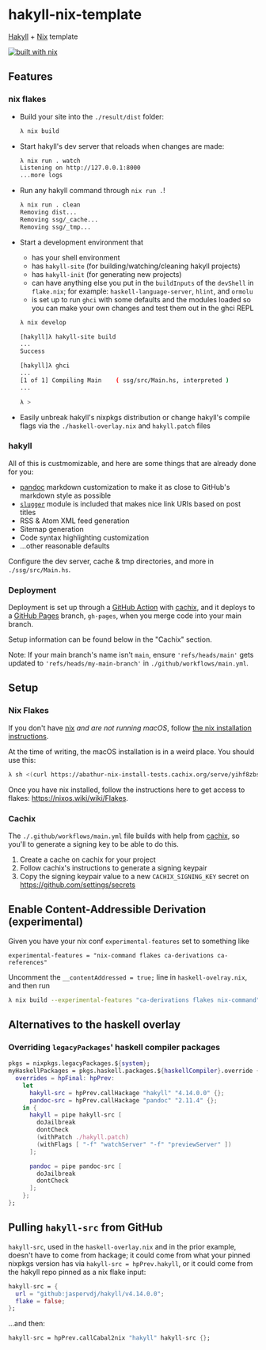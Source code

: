 # hakyll-nix-template

[Hakyll](https://jaspervdj.be/hakyll/) + [Nix](https://nixos.org) template

[![built with nix](https://builtwithnix.org/badge.svg)](https://builtwithnix.org)

## Features

### nix flakes

* Build your site into the `./result/dist` folder:
  ```sh
  λ nix build
  ```
* Start hakyll's dev server that reloads when changes are made:
  ```sh
  λ nix run . watch
  Listening on http://127.0.0.1:8000
  ...more logs
  ```
* Run any hakyll command through `nix run .`!
  ```sh
  λ nix run . clean
  Removing dist...
  Removing ssg/_cache...
  Removing ssg/_tmp...
  ```
* Start a development environment that
  * has your shell environment
  * has `hakyll-site` (for building/watching/cleaning hakyll projects)
  * has `hakyll-init` (for generating new projects)
  * can have anything else you put in the `buildInputs` of the `devShell` in
    `flake.nix`; for example: `haskell-language-server`, `hlint`, and `ormolu`
  * is set up to run `ghci` with some defaults and the modules loaded so you can
    make your own changes and test them out in the ghci REPL

  ```sh
  λ nix develop

  [hakyll]λ hakyll-site build
  ...
  Success

  [hakyll]λ ghci
  ...
  [1 of 1] Compiling Main    ( ssg/src/Main.hs, interpreted )
  ...
  
  λ >
  ```
* Easily unbreak hakyll's nixpkgs distribution or change hakyll's compile flags
via the `./haskell-overlay.nix` and `hakyll.patch` files

### hakyll

All of this is custmomizable, and here are some things that are already done for
you:

* [pandoc](https://github.com/jgm/pandoc/) markdown customization to make it as
  close to GitHub's markdown style as possible
* [`slugger`](https://hackage.haskell.org/package/slugger) module is included that makes nice link URIs based on post titles
* RSS & Atom XML feed generation
* Sitemap generation
* Code syntax highlighting customization
* ...other reasonable defaults

Configure the dev server, cache & tmp directories, and more in
`./ssg/src/Main.hs`.

### Deployment

Deployment is set up through a [GitHub
Action](https://github.com/features/actions) with [cachix](https://cachix.org),
and it deploys to a [GitHub Pages](https://pages.github.com/) branch,
`gh-pages`, when you merge code into your main branch.

Setup information can be found below in the "Cachix" section.

Note: If your main branch's name isn't `main`, ensure `'refs/heads/main'` gets
updated to `'refs/heads/my-main-branch'` in `./github/workflows/main.yml`.

## Setup

### Nix Flakes

If you don't have [nix](https://nixos.org) _and are not running macOS_, follow
[the nix installation instructions](https://nixos.org/download.html).

At the time of writing, the macOS installation is in a weird place. You should
use this:

```sh
λ sh <(curl https://abathur-nix-install-tests.cachix.org/serve/yihf8zbs0jwph2rs9qfh80dnilijxdi2/install) --tarball-url-prefix https://abathur-nix-install-tests.cachix.org/serve
```

Once you have nix installed, follow the instructions here to get access to
flakes: https://nixos.wiki/wiki/Flakes.

### Cachix

The `./.github/workflows/main.yml` file builds with help from
[cachix](https://app.cachix.org), so you'll to generate a signing key to be able
to do this.

1. Create a cache on cachix for your project
1. Follow cachix's instructions to generate a signing keypair
1. Copy the signing keypair value to a new `CACHIX_SIGNING_KEY` secret on
   https://github.com/settings/secrets

## Enable Content-Addressible Derivation (experimental)

Given you have your nix conf `experimental-features` set to something like

```
experimental-features = "nix-command flakes ca-derivations ca-references"
```

Uncomment the `__contentAddressed = true;` line in `haskell-ovelray.nix`, and
then run

```sh
λ nix build --experimental-features "ca-derivations flakes nix-command"
```

## Alternatives to the haskell overlay

### Overriding `legacyPackages`' haskell compiler packages

```nix
pkgs = nixpkgs.legacyPackages.${system};
myHaskellPackages = pkgs.haskell.packages.${haskellCompiler}.override {
  overrides = hpFinal: hpPrev:
    let
      hakyll-src = hpPrev.callHackage "hakyll" "4.14.0.0" {};
      pandoc-src = hpPrev.callHackage "pandoc" "2.11.4" {};
    in {
      hakyll = pipe hakyll-src [
        doJailbreak
        dontCheck
        (withPatch ./hakyll.patch)
        (withFlags [ "-f" "watchServer" "-f" "previewServer" ])
      ];

      pandoc = pipe pandoc-src [
        doJailbreak
        dontCheck
      ];
    };
};
```

## Pulling `hakyll-src` from GitHub

`hakyll-src`, used in the `haskell-overlay.nix` and in the prior example,
doesn't have to come from hackage; it could come from what your pinned nixpkgs
version has via `hakyll-src = hpPrev.hakyll`, or it could come from the hakyll
repo pinned as a nix flake input:

```nix
hakyll-src = {
  url = "github:jaspervdj/hakyll/v4.14.0.0";
  flake = false;
};
```

...and then:

```nix
hakyll-src = hpPrev.callCabal2nix "hakyll" hakyll-src {};
```
